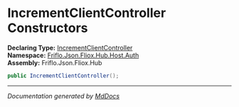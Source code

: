 ﻿<!--  
  <auto-generated>   
    The contents of this file were generated by a tool.  
    Changes to this file may be list if the file is regenerated  
  </auto-generated>   
-->

# IncrementClientController Constructors

**Declaring Type:** [IncrementClientController](../index.md)  
**Namespace:** [Friflo.Json.Fliox.Hub.Host.Auth](../../index.md)  
**Assembly:** Friflo.Json.Fliox.Hub

```csharp
public IncrementClientController();
```
___

*Documentation generated by [MdDocs](https://github.com/ap0llo/mddocs)*
